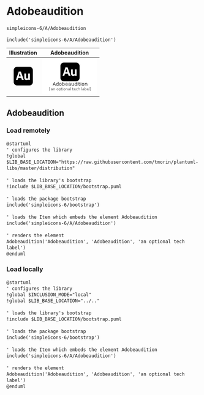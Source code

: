 # Adobeaudition


```text
simpleicons-6/A/Adobeaudition
```

```text
include('simpleicons-6/A/Adobeaudition')
```



| Illustration | Adobeaudition |
| :---: | :---: |
| ![illustration for Illustration](../../simpleicons-6/A/Adobeaudition.png) | ![illustration for Adobeaudition](../../simpleicons-6/A/Adobeaudition.Local.png) |




## Adobeaudition

### Load remotely
```plantuml
@startuml
' configures the library
!global $LIB_BASE_LOCATION="https://raw.githubusercontent.com/tmorin/plantuml-libs/master/distribution"

' loads the library's bootstrap
!include $LIB_BASE_LOCATION/bootstrap.puml

' loads the package bootstrap
include('simpleicons-6/bootstrap')

' loads the Item which embeds the element Adobeaudition
include('simpleicons-6/A/Adobeaudition')

' renders the element
Adobeaudition('Adobeaudition', 'Adobeaudition', 'an optional tech label')
@enduml
```

### Load locally
```plantuml
@startuml
' configures the library
!global $INCLUSION_MODE="local"
!global $LIB_BASE_LOCATION="../.."

' loads the library's bootstrap
!include $LIB_BASE_LOCATION/bootstrap.puml

' loads the package bootstrap
include('simpleicons-6/bootstrap')

' loads the Item which embeds the element Adobeaudition
include('simpleicons-6/A/Adobeaudition')

' renders the element
Adobeaudition('Adobeaudition', 'Adobeaudition', 'an optional tech label')
@enduml
```

